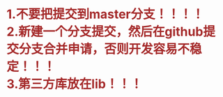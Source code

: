 <h1>
    <p style="color:brown">
    1.不要把提交到master分支！！！！
    <br>
    2.新建一个分支提交，然后在github提交分支合并申请，否则开发容易不稳定！！！
    <br>
    3.第三方库放在lib！！！
    </p>

</h1>